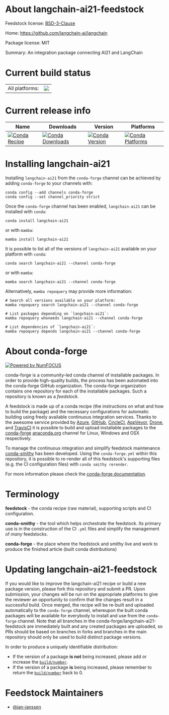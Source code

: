 About langchain-ai21-feedstock
==============================

Feedstock license: [BSD-3-Clause](https://github.com/conda-forge/langchain-ai21-feedstock/blob/main/LICENSE.txt)

Home: https://github.com/langchain-ai/langchain

Package license: MIT

Summary: An integration package connecting AI21 and LangChain

Current build status
====================


<table><tr><td>All platforms:</td>
    <td>
      <a href="https://dev.azure.com/conda-forge/feedstock-builds/_build/latest?definitionId=22647&branchName=main">
        <img src="https://dev.azure.com/conda-forge/feedstock-builds/_apis/build/status/langchain-ai21-feedstock?branchName=main">
      </a>
    </td>
  </tr>
</table>

Current release info
====================

| Name | Downloads | Version | Platforms |
| --- | --- | --- | --- |
| [![Conda Recipe](https://img.shields.io/badge/recipe-langchain--ai21-green.svg)](https://anaconda.org/conda-forge/langchain-ai21) | [![Conda Downloads](https://img.shields.io/conda/dn/conda-forge/langchain-ai21.svg)](https://anaconda.org/conda-forge/langchain-ai21) | [![Conda Version](https://img.shields.io/conda/vn/conda-forge/langchain-ai21.svg)](https://anaconda.org/conda-forge/langchain-ai21) | [![Conda Platforms](https://img.shields.io/conda/pn/conda-forge/langchain-ai21.svg)](https://anaconda.org/conda-forge/langchain-ai21) |

Installing langchain-ai21
=========================

Installing `langchain-ai21` from the `conda-forge` channel can be achieved by adding `conda-forge` to your channels with:

```
conda config --add channels conda-forge
conda config --set channel_priority strict
```

Once the `conda-forge` channel has been enabled, `langchain-ai21` can be installed with `conda`:

```
conda install langchain-ai21
```

or with `mamba`:

```
mamba install langchain-ai21
```

It is possible to list all of the versions of `langchain-ai21` available on your platform with `conda`:

```
conda search langchain-ai21 --channel conda-forge
```

or with `mamba`:

```
mamba search langchain-ai21 --channel conda-forge
```

Alternatively, `mamba repoquery` may provide more information:

```
# Search all versions available on your platform:
mamba repoquery search langchain-ai21 --channel conda-forge

# List packages depending on `langchain-ai21`:
mamba repoquery whoneeds langchain-ai21 --channel conda-forge

# List dependencies of `langchain-ai21`:
mamba repoquery depends langchain-ai21 --channel conda-forge
```


About conda-forge
=================

[![Powered by
NumFOCUS](https://img.shields.io/badge/powered%20by-NumFOCUS-orange.svg?style=flat&colorA=E1523D&colorB=007D8A)](https://numfocus.org)

conda-forge is a community-led conda channel of installable packages.
In order to provide high-quality builds, the process has been automated into the
conda-forge GitHub organization. The conda-forge organization contains one repository
for each of the installable packages. Such a repository is known as a *feedstock*.

A feedstock is made up of a conda recipe (the instructions on what and how to build
the package) and the necessary configurations for automatic building using freely
available continuous integration services. Thanks to the awesome service provided by
[Azure](https://azure.microsoft.com/en-us/services/devops/), [GitHub](https://github.com/),
[CircleCI](https://circleci.com/), [AppVeyor](https://www.appveyor.com/),
[Drone](https://cloud.drone.io/welcome), and [TravisCI](https://travis-ci.com/)
it is possible to build and upload installable packages to the
[conda-forge](https://anaconda.org/conda-forge) [anaconda.org](https://anaconda.org/)
channel for Linux, Windows and OSX respectively.

To manage the continuous integration and simplify feedstock maintenance
[conda-smithy](https://github.com/conda-forge/conda-smithy) has been developed.
Using the ``conda-forge.yml`` within this repository, it is possible to re-render all of
this feedstock's supporting files (e.g. the CI configuration files) with ``conda smithy rerender``.

For more information please check the [conda-forge documentation](https://conda-forge.org/docs/).

Terminology
===========

**feedstock** - the conda recipe (raw material), supporting scripts and CI configuration.

**conda-smithy** - the tool which helps orchestrate the feedstock.
                   Its primary use is in the construction of the CI ``.yml`` files
                   and simplify the management of *many* feedstocks.

**conda-forge** - the place where the feedstock and smithy live and work to
                  produce the finished article (built conda distributions)


Updating langchain-ai21-feedstock
=================================

If you would like to improve the langchain-ai21 recipe or build a new
package version, please fork this repository and submit a PR. Upon submission,
your changes will be run on the appropriate platforms to give the reviewer an
opportunity to confirm that the changes result in a successful build. Once
merged, the recipe will be re-built and uploaded automatically to the
`conda-forge` channel, whereupon the built conda packages will be available for
everybody to install and use from the `conda-forge` channel.
Note that all branches in the conda-forge/langchain-ai21-feedstock are
immediately built and any created packages are uploaded, so PRs should be based
on branches in forks and branches in the main repository should only be used to
build distinct package versions.

In order to produce a uniquely identifiable distribution:
 * If the version of a package **is not** being increased, please add or increase
   the [``build/number``](https://docs.conda.io/projects/conda-build/en/latest/resources/define-metadata.html#build-number-and-string).
 * If the version of a package **is** being increased, please remember to return
   the [``build/number``](https://docs.conda.io/projects/conda-build/en/latest/resources/define-metadata.html#build-number-and-string)
   back to 0.

Feedstock Maintainers
=====================

* [@jan-janssen](https://github.com/jan-janssen/)

